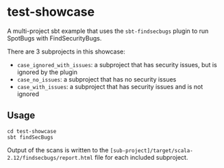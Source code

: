 # test-showcase
A multi-project sbt example that uses the `sbt-findsecbugs` plugin to run SpotBugs with FindSecurityBugs.

There are 3 subprojects in this showcase:
- `case_ignored_with_issues`: a subproject that has security issues, but is ignored by the plugin
- `case_no_issues`: a subproject that has no security issues
- `case_with_issues`: a subproject that has security issues and is not ignored


## Usage
```
cd test-showcase
sbt findSecBugs
```

Output of the scans is written to the `[sub-project]/target/scala-2.12/findsecbugs/report.html` file for each included subproject.
